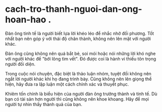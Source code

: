 # cach-tro-thanh-nguoi-dan-ong-hoan-hao .
Đàn ông tinh tế là người biết lựa lời khéo léo để nhắc nhở đối phương. Tốt nhất bạn nên góp ý với thái độ chân thành, không nên lên mặt với người khác. 

Đàn ông cũng không nên quá bắt bẻ, soi mói hoặc nói những lời khó nghe với người khác để "bới lông tìm vết". Đó được coi là hành vi thiếu tôn trọng người đối diện.

Trong cuộc nói chuyện, đặc biệt là thảo luận nhóm, tuyệt đối không nên ngắt lời người khác khi họ đang trình bày. Cũng không nên lên giọng thể hiện, hãy đưa ra lập luận một cách chính xác và thuyết phục.

Khiêm tốn chính là biểu hiện của người đàn ông trưởng thành và tinh tế. Dù bạn có tài sản hơn người thì cũng không nên khoe khoang. Hãy để mọi người tự nhìn thấy thành quả của bạn.
